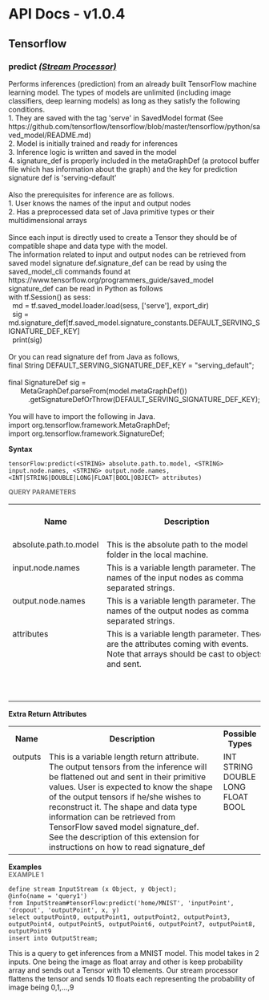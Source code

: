 # API Docs - v1.0.4

## Tensorflow

### predict *<a target="_blank" href="https://siddhi.io/en/v4.x/docs/#stream-processor">(Stream Processor)</a>*

<p style="word-wrap: break-word">Performs inferences (prediction) from an already built TensorFlow machine learning model. The types of models are unlimited (including image classifiers, deep learning models) as long as they satisfy the following conditions.<br>1. They are saved with the tag 'serve' in SavedModel format (See https://github.com/tensorflow/tensorflow/blob/master/tensorflow/python/saved_model/README.md)<br>2. Model is initially trained and ready for inferences<br>3. Inference logic is written and saved in the model<br>4. signature_def is properly included in the metaGraphDef (a protocol buffer file which has information about the graph) and the key for prediction signature def is 'serving-default'<br><br>Also the prerequisites for inference are as follows.<br>1. User knows the names of the input and output nodes<br>2. Has a preprocessed data set of Java primitive types or their multidimensional arrays<br><br>Since each input is directly used to create a Tensor they should be of compatible shape and data type with the model.<br>The information related to input and output nodes can be retrieved from saved model signature def.signature_def can be read by using the saved_model_cli commands found at https://www.tensorflow.org/programmers_guide/saved_model<br>signature_def can be read in Python as follows<br>with tf.Session() as sess:<br>&nbsp;&nbsp;md = tf.saved_model.loader.load(sess, ['serve'], export_dir)<br>&nbsp;&nbsp;sig = md.signature_def[tf.saved_model.signature_constants.DEFAULT_SERVING_SIGNATURE_DEF_KEY]<br>&nbsp;&nbsp;print(sig)<br><br>Or you can read signature def from Java as follows,<br>final String DEFAULT_SERVING_SIGNATURE_DEF_KEY = "serving_default"; <br><br>final SignatureDef sig =<br>&nbsp;&nbsp;&nbsp;&nbsp;&nbsp;&nbsp;MetaGraphDef.parseFrom(model.metaGraphDef())<br>&nbsp;&nbsp;&nbsp;&nbsp;&nbsp;&nbsp;&nbsp;&nbsp;&nbsp;&nbsp;.getSignatureDefOrThrow(DEFAULT_SERVING_SIGNATURE_DEF_KEY);<br><br>You will have to import the following in Java.<br>import org.tensorflow.framework.MetaGraphDef;<br>import org.tensorflow.framework.SignatureDef;</p>

<span id="syntax" class="md-typeset" style="display: block; font-weight: bold;">Syntax</span>
```
tensorFlow:predict(<STRING> absolute.path.to.model, <STRING> input.node.names, <STRING> output.node.names, <INT|STRING|DOUBLE|LONG|FLOAT|BOOL|OBJECT> attributes)
```

<span id="query-parameters" class="md-typeset" style="display: block; color: rgba(0, 0, 0, 0.54); font-size: 12.8px; font-weight: bold;">QUERY PARAMETERS</span>
<table>
    <tr>
        <th>Name</th>
        <th style="min-width: 20em">Description</th>
        <th>Default Value</th>
        <th>Possible Data Types</th>
        <th>Optional</th>
        <th>Dynamic</th>
    </tr>
    <tr>
        <td style="vertical-align: top">absolute.path.to.model</td>
        <td style="vertical-align: top; word-wrap: break-word">This is the absolute path to the model folder in the local machine.</td>
        <td style="vertical-align: top"></td>
        <td style="vertical-align: top">STRING</td>
        <td style="vertical-align: top">No</td>
        <td style="vertical-align: top">No</td>
    </tr>
    <tr>
        <td style="vertical-align: top">input.node.names</td>
        <td style="vertical-align: top; word-wrap: break-word">This is a variable length parameter. The names of the input nodes as comma separated strings.</td>
        <td style="vertical-align: top"></td>
        <td style="vertical-align: top">STRING</td>
        <td style="vertical-align: top">No</td>
        <td style="vertical-align: top">No</td>
    </tr>
    <tr>
        <td style="vertical-align: top">output.node.names</td>
        <td style="vertical-align: top; word-wrap: break-word">This is a variable length parameter. The names of the output nodes as comma separated strings.</td>
        <td style="vertical-align: top"></td>
        <td style="vertical-align: top">STRING</td>
        <td style="vertical-align: top">No</td>
        <td style="vertical-align: top">No</td>
    </tr>
    <tr>
        <td style="vertical-align: top">attributes</td>
        <td style="vertical-align: top; word-wrap: break-word">This is a variable length parameter. These are the attributes coming with events. Note that arrays should be cast to objects and sent.</td>
        <td style="vertical-align: top"></td>
        <td style="vertical-align: top">INT<br>STRING<br>DOUBLE<br>LONG<br>FLOAT<br>BOOL<br>OBJECT</td>
        <td style="vertical-align: top">No</td>
        <td style="vertical-align: top">No</td>
    </tr>
</table>
<span id="extra-return-attributes" class="md-typeset" style="display: block; font-weight: bold;">Extra Return Attributes</span>
<table>
    <tr>
        <th>Name</th>
        <th style="min-width: 20em">Description</th>
        <th>Possible Types</th>
    </tr>
    <tr>
        <td style="vertical-align: top">outputs</td>
        <td style="vertical-align: top; word-wrap: break-word">This is a variable length return attribute. The output tensors from the inference will be flattened out and sent in their primitive values. User is expected to know the shape of the output tensors if he/she wishes to reconstruct it. The shape and data type information can be retrieved from TensorFlow saved model signature_def. See the description of this extension for instructions on how to read signature_def</td>
        <td style="vertical-align: top">INT<br>STRING<br>DOUBLE<br>LONG<br>FLOAT<br>BOOL</td>
    </tr>
</table>

<span id="examples" class="md-typeset" style="display: block; font-weight: bold;">Examples</span>
<span id="example-1" class="md-typeset" style="display: block; color: rgba(0, 0, 0, 0.54); font-size: 12.8px; font-weight: bold;">EXAMPLE 1</span>
```
define stream InputStream (x Object, y Object);
@info(name = 'query1') 
from InputStream#tensorFlow:predict('home/MNIST', 'inputPoint', 'dropout', 'outputPoint', x, y) 
select outputPoint0, outputPoint1, outputPoint2, outputPoint3, outputPoint4, outputPoint5, outputPoint6, outputPoint7, outputPoint8, outputPoint9 
insert into OutputStream;

```
<p style="word-wrap: break-word">This is a query to get inferences from a MNIST model. This model takes in 2 inputs. One being the image as float array and other is keep probability array and sends out a Tensor with 10 elements. Our stream processor flattens the tensor and sends 10 floats each representing the probability of image being 0,1,...,9</p>

